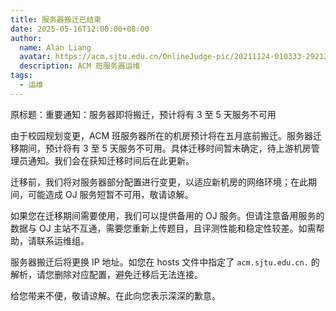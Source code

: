 ```yaml
---
title: 服务器搬迁已结束
date: 2025-05-16T12:00:00+08:00
author:
  name: Alan Liang
  avatar: https://acm.sjtu.edu.cn/OnlineJudge-pic/20211124-010333-292122.png
  description: ACM 班服务器运维
tags:
  - 运维
---
```


原标题：重要通知：服务器即将搬迁，预计将有 3 至 5 天服务不可用

由于校园规划变更，ACM 班服务器所在的机房预计将在五月底前搬迁。服务器迁移期间，预计将有 3 至 5 天服务不可用。具体迁移时间暂未确定，待上游机房管理员通知。我们会在获知迁移时间后在此更新。

<!--more-->

迁移前，我们将对服务器部分配置进行变更，以适应新机房的网络环境；在此期间，可能造成 OJ 服务短暂不可用，敬请谅解。

如果您在迁移期间需要使用，我们可以提供备用的 OJ 服务。但请注意备用服务的数据与 OJ 主站不互通，需要您重新上传题目，且评测性能和稳定性较差。如需帮助，请联系运维组。

服务器搬迁后将更换 IP 地址。如您在 hosts 文件中指定了 `acm.sjtu.edu.cn.` 的解析，请您删除对应配置，避免迁移后无法连接。

给您带来不便，敬请谅解。在此向您表示深深的歉意。

